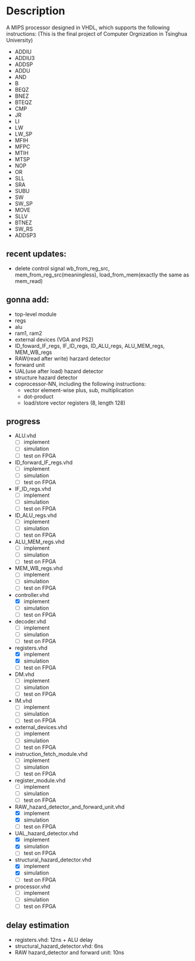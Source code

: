 # Description
A MIPS processor designed in VHDL, which supports the following instructions: (This is the final project of Computer Orgnization in Tsinghua University)

- ADDIU 
- ADDIU3
- ADDSP
- ADDU
- AND
- B
- BEQZ
- BNEZ
- BTEQZ
- CMP
- JR
- LI
- LW
- LW_SP
- MFIH
- MFPC
- MTIH
- MTSP
- NOP
- OR
- SLL
- SRA
- SUBU
- SW
- SW_SP
- MOVE	
- SLLV	
- BTNEZ	
- SW_RS	
- ADDSP3

## recent updates:
- delete control signal wb_from_reg_src, mem_from_reg_src(meaningless), load_from_mem(exactly the same as mem_read)

## gonna add:
- top-level module
- regs
- alu
- ram1, ram2
- external devices (VGA and PS2)
- ID_foward_IF_regs, IF_ID_regs, ID_ALU_regs, ALU_MEM_regs, MEM_WB_regs
- RAW(read after write) harzard detector 
- forward unit
- UAL(use after load) hazard detector
- structure hazard detector
- coprocessor-NN, including the following instructions:
	* vector element-wise plus, sub, multiplication
	* dot-product
	* load/store vector registers (8, length 128)

## progress
- ALU.vhd
	* [ ] implement 
	* [ ] simulation
	* [ ] test on FPGA
- ID_forward_IF_regs.vhd
	* [ ] implement 
	* [ ] simulation
	* [ ] test on FPGA
- IF_ID_regs.vhd
	* [ ] implement 
	* [ ] simulation
	* [ ] test on FPGA
- ID_ALU_regs.vhd
	* [ ] implement 
	* [ ] simulation
	* [ ] test on FPGA
- ALU_MEM_regs.vhd
	* [ ] implement 
	* [ ] simulation
	* [ ] test on FPGA
- MEM_WB_regs.vhd
	* [ ] implement 
	* [ ] simulation
	* [ ] test on FPGA
- controller.vhd
	* [x] implement 
	* [ ] simulation
	* [ ] test on FPGA
- decoder.vhd
	* [ ] implement 
	* [ ] simulation
	* [ ] test on FPGA
- registers.vhd
	* [x] implement 
	* [x] simulation
	* [ ] test on FPGA
- DM.vhd
	* [ ] implement 
	* [ ] simulation
	* [ ] test on FPGA
- IM.vhd
	* [ ] implement 
	* [ ] simulation
	* [ ] test on FPGA
- external_devices.vhd
	* [ ] implement 
	* [ ] simulation
	* [ ] test on FPGA
- instruction_fetch_module.vhd
	* [ ] implement 
	* [ ] simulation
	* [ ] test on FPGA
- register_module.vhd
	* [ ] implement 
	* [ ] simulation
	* [ ] test on FPGA
- RAW_hazard_detector_and_forward_unit.vhd
	* [x] implement 
	* [x] simulation
	* [ ] test on FPGA
- UAL_hazard_detector.vhd
	* [x] implement 
	* [x] simulation
	* [ ] test on FPGA
- structural_hazard_detector.vhd
	* [x] implement 
	* [x] simulation
	* [ ] test on FPGA
- processor.vhd
	* [ ] implement 
	* [ ] simulation
	* [ ] test on FPGA

## delay estimation
- registers.vhd: 12ns + ALU delay
- structural_hazard_detector.vhd: 6ns
- RAW hazard_detector and forward unit: 10ns
